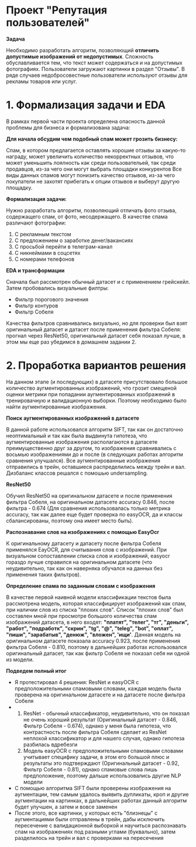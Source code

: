 # Проект "Репутация пользователей"
**Задача**

Необходимо разработать алгоритм, позволяющий **отличить допустимые изображений от недопустимых**. Сложность обуславливается тем, что текст может содержаться и на допустимых фотографиях.
Пользователи загружают картинки в раздел "Отзывы". В ряде случаев недобросовестные пользователи используют отзывы для рекламы товаров или услуг.

# 1. Формализация задачи и EDA

В рамках первой части проекта определена опасность данной проблемы для бизнеса и формализована задача:

**Для начала обсудим чем подобный спам может грозить бизнесу:**

Спам, в котором предлагается оставлять хорошие отзывы за какую-то награду, может увеличить количество некорректных отзывов, что может уменьшить лоялность как среди пользовательей, так среди продавцов, из-за чего они могут выбрать площадки конкурентов
Все виды данных спамов могут понизить качество отзывов, из-за чего покупатели не захотят прибегать к опции отзывов и выберут другую площадку.

**Формализация задачи:**

Нужно разработать алгоритм, позволяющий отличать фото отзыва, содержащего спам, от фото, несодержащего. В качестве спама различают фотографии:
1) С рекламным текстом
2) С предложением о заработке денег/вакансиях
3) С просьбой перейти в телеграм-канал
4) C никнеймами в соцсетях
5) С номерами телефонов

**EDA и трансформации**

Сначала был рассмотрен обычный датасет и с применением грейскейл. Затем пробовались визуальные филтры:

- Фильтр порогового значения
- Фильтр контуров
- Фильтр Собеля

Качества фильтров сравнивались визуально, но для проверки был взят оригинальный датасет и датасет после применения фильтра Собеля: прогнал через ResNet50, оригинальный датасет себя показал лучше, в этом мы еще раз убедимся в домашнем задании 2.

# 2. Проработка вариантов решения

На данном этапе (и последующих) в датасете присутствовало большое количество аугментированных изображений, что грозит смещеной оценки метрики при попадании аугментированных изображений в тренировачную и валидационную выборки.
Поэтому необходимо было найти аугментированные изображения.

**Поиск аугментированных изображений в датасете**

В данной работе использовался алгоритм SIFT, так как он достаточно неоптимальный и так как была выдвинута гипотеза, что аугментированные изображения располагаются в датасете преимущественно друг за другом, то изображения сравнивались с восьмью изображениями до и после (в следующих работах алгоритм сравнения улучшался). Все аугментированные изображения отправились в трейн, оставшиеся распределились между трейн и вал. Дизбаланс классов решался с помошью undersampling.

**ResNet50**

Обучил ResNet50 на оригинальном датасете и после применения фильтра Собеля, на оригинальном датасете accuracy 0.846, после фильтра - 0.674 (Для сравнения использовалась только метрика accuracy, так как далее еще будет проверка по easyOCR, да и классы сбалансированы, поэтому она имеет место быть).

**Распознавание слов на изображениях с помощью EasyOcr**

К оригинальному датасету и датасету после фильтра Собеля применялся EayOCR, для считывания слов с изображений. При визуальном сопоставлении списка слов и изображений, easyocr гораздо лучше справился на оригинальном датасете (что неудивительно, так как он наверняка обучался на данных без применения таких фильтров).

**Определение спама по заданным словам с изображения**

В качестве первой наивной модели классификации текстов была рассмотрена модель, которая классифицирует изображений как спам, при наличии слов из списка "плохих слов". Список "плохих слов" был составлен мной при просмотре большого количества спам изображений датасета, в него входят: **"платят", "телег", "тг", "деньги", "работ", "подработк", "скрин",
"tg", "@", "teleg", "bot", "оплат", "пиши", "зарабатыв", "денюж", "вложен", 'ищи'**. Данная модель на оригинальном датасете показала accuracy 0.923, после применения фильтра Собеля - 0.810, поэтому в дальнейших работах использовался оригинальный датасет, так как фильтр Собеля не показал себя ни одной из модели.

**Подведем полный итог**

- Я протестировал 4 решения: ResNet и easyOCR с предположительными спамовыми словами, каждая модель была проверена на оригинальном датасете и на датасете после фильтра Собеля
- 1) ResNet - обычный классификатор, неудивительно, что он показал не очень хороший результат (Оригинальный датасет - 0.846, Фильтр Собеля - 0.674), однако у меня была гипотеза, что контрастность после фильтра Собеля сделает из ResNet неплохой классификатор и для нашего случая, однако гипотеза разбилась вдребезги
  2) Модель easyOCR с предположительными спамовыми словами учитывает специфику задачи, в этом его большой плюс и результаты это подтверждают (Оригинальный датасет - 0.92, Фильтр Собеля - 0.81), однако спамовые слова лишь предположение, поэтому дальше использовались другие NLP модели
- С помощью алгоритма SIFT были проверены изображения на аугментации, тем самым удалось выявить дупликаты, кроп и другие аугментации на картинках, в дальнейших работах данный алгоритм будет улучшен, а затем и вовсе заменен
- После этого, все картинки, у которых есть "близнецы" с аугментациями были отправлены в трейн, дабы исключить пересечение с валидационной выборкой и научиться распознавать спам на изображениях под разными углами (буквально), затем разделилось на трейн и вал с проверками на пересечения
